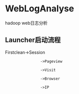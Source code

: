 # WebLogAnalyse
hadoop web日志分析


## Launcher启动流程
 
Firstclean->Session
   
                    ->Pageview
 
                    ->Visit
                    
                    ->Browser
                    
                    ->IP
